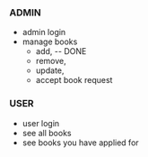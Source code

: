### ADMIN

- admin login
- manage books 
	- add, -- DONE
	- remove, 
	- update, 
	- accept book request

### USER

- user login
- see all books
- see books you have applied for